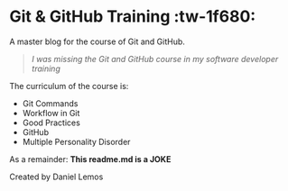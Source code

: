 # Git & GitHub Training :tw-1f680:

A master blog for the course of Git and GitHub.

>*I was missing the Git and GitHub course in my software developer training*

The curriculum of the course is:
* Git Commands
* Workflow in Git
* Good Practices
* GitHub
* Multiple Personality Disorder

As a remainder: **This readme.md is a JOKE**

Created by Daniel Lemos

